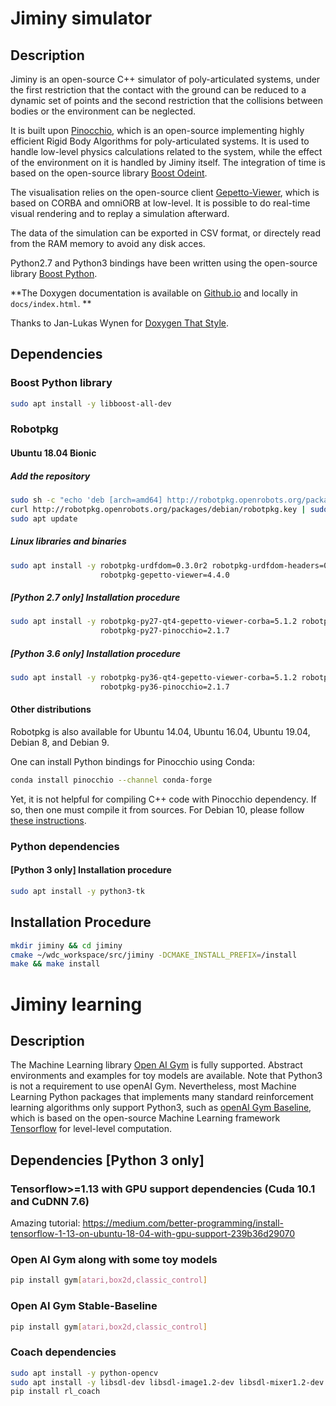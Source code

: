 # Jiminy simulator

## Description

Jiminy is an open-source C++ simulator of poly-articulated systems, under the first restriction that the contact with the ground can be reduced to a dynamic set of points and the second restriction that the collisions between bodies or the environment can be neglected.

It is built upon [Pinocchio](https://github.com/stack-of-tasks/pinocchio), which is an open-source implementing highly efficient Rigid Body Algorithms for poly-articulated systems. It is used to handle low-level physics calculations related to the system, while the effect of the environment on it is handled by Jiminy itself. The integration of time is based on the open-source library [Boost Odeint](https://github.com/boostorg/odeint).

The visualisation relies on the open-source client [Gepetto-Viewer](https://github.com/Gepetto/gepetto-viewer), which is based on CORBA and omniORB at low-level. It is possible to do real-time visual rendering and to replay a simulation afterward.

The data of the simulation can be exported in CSV format, or directely read from the RAM memory to avoid any disk acces.

Python2.7 and Python3 bindings have been written using the open-source library [Boost Python](https://github.com/boostorg/python).

**The Doxygen documentation is available on [Github.io](https://wandercraft.github.io/jiminy/) and locally in `docs/index.html`. **

Thanks to Jan-Lukas Wynen for [Doxygen That Style](https://github.com/jl-wynen/that_style).

## Dependencies

### Boost Python library

```bash
sudo apt install -y libboost-all-dev
```

### Robotpkg

#### Ubuntu 18.04 Bionic

##### Add the repository
```bash
sudo sh -c "echo 'deb [arch=amd64] http://robotpkg.openrobots.org/packages/debian/pub bionic robotpkg' >> /etc/apt/sources.list.d/robotpkg.list" && \
curl http://robotpkg.openrobots.org/packages/debian/robotpkg.key | sudo apt-key add -
sudo apt update
```

##### Linux libraries and binaries

```bash
sudo apt install -y robotpkg-urdfdom=0.3.0r2 robotpkg-urdfdom-headers=0.3.0 \
                    robotpkg-gepetto-viewer=4.4.0
```

##### [Python 2.7 only] Installation procedure

```bash
sudo apt install -y robotpkg-py27-qt4-gepetto-viewer-corba=5.1.2 robotpkg-py27-omniorbpy \
                    robotpkg-py27-pinocchio=2.1.7
```

##### [Python 3.6 only] Installation procedure

```bash
sudo apt install -y robotpkg-py36-qt4-gepetto-viewer-corba=5.1.2 robotpkg-py36-omniorbpy \
                    robotpkg-py36-pinocchio=2.1.7
```

#### Other distributions

Robotpkg is also available for Ubuntu 14.04, Ubuntu 16.04, Ubuntu 19.04, Debian 8, and Debian 9.

One can install Python bindings for Pinocchio using Conda:
```bash
conda install pinocchio --channel conda-forge
```

Yet, it is not helpful for compiling C++ code with Pinocchio dependency. If so, then one must compile it from sources. For Debian 10, please follow [these instructions](./Installation.md).

### Python dependencies

#### [Python 3 only] Installation procedure

```bash
sudo apt install -y python3-tk
```

## Installation Procedure

```bash
mkdir jiminy && cd jiminy
cmake ~/wdc_workspace/src/jiminy -DCMAKE_INSTALL_PREFIX=/install
make && make install
```

# Jiminy learning

## Description

The Machine Learning library [Open AI Gym](https://github.com/openai/gym) is fully supported. Abstract environments and examples for toy models are available. Note that Python3 is not a requirement to use openAI Gym. Nevertheless, most Machine Learning Python packages that implements many standard reinforcement learning algorithms only support Python3,  such as [openAI Gym Baseline](https://github.com/hill-a/stable-baselines), which is based on the open-source Machine Learning framework [Tensorflow](https://github.com/tensorflow/tensorflow) for level-level computation.

## Dependencies [Python 3 only]

### Tensorflow>=1.13 with GPU support dependencies (Cuda 10.1 and CuDNN 7.6)
Amazing tutorial: https://medium.com/better-programming/install-tensorflow-1-13-on-ubuntu-18-04-with-gpu-support-239b36d29070

### Open AI Gym along with some toy models
```bash
pip install gym[atari,box2d,classic_control]
```

### Open AI Gym Stable-Baseline
```bash
pip install gym[atari,box2d,classic_control]
```

### Coach dependencies
```bash
sudo apt install -y python-opencv
sudo apt install -y libsdl-dev libsdl-image1.2-dev libsdl-mixer1.2-dev libsdl-ttf2.0-dev libsmpeg-dev libportmidi-dev libavformat-dev libswscale-dev libjpeg-dev  libtiff-dev libsdl1.2-dev libnotify-dev freeglut3 freeglut3-dev libsm-dev libgtk2.0-dev libgtk-3-dev libwebkitgtk-dev libgtk-3-dev libwebkitgtk-3.0-dev libgstreamer-plugins-base1.0-dev
pip install rl_coach
```
